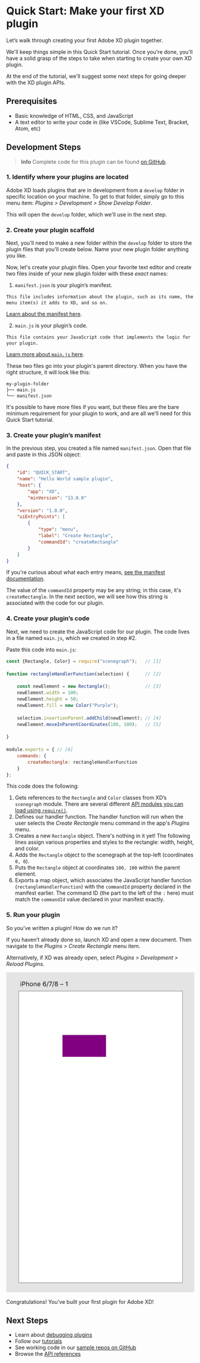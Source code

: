 # Quick Start: Make your first XD plugin

Let’s walk through creating your first Adobe XD plugin together.

We'll keep things simple in this Quick Start tutorial. Once you're done, you'll have a solid grasp of the steps to take when starting to create your own XD plugin.

At the end of the tutorial, we'll suggest some next steps for going deeper with the XD plugin APIs.


## Prerequisites
- Basic knowledge of HTML, CSS, and JavaScript
- A text editor to write your code in (like VSCode, Sublime Text, Bracket, Atom, etc)


## Development Steps

> **Info**
> Complete code for this plugin can be found [on GitHub](https://github.com/AdobeXD/Plugin-Samples/tree/master/quick-start).

### 1. Identify where your plugins are located

Adobe XD loads plugins that are in development from a `develop` folder in specific location on your machine. To get to that folder, simply go to this menu item: _Plugins > Development > Show Develop Folder_.

This will open the `develop` folder, which we'll use in the next step.

### 2. Create your plugin scaffold

Next, you'll need to make a new folder within the `develop` folder to store the plugin files that you'll create below. Name your new plugin folder anything you like.

Now, let's create your plugin files. Open your favorite text editor and create two files inside of your new plugin folder with these _exact_ names:

1.   `manifest.json` is your plugin’s manifest.

    This file includes information about the plugin, such as its name, the menu item(s) it adds to XD, and so on.
   [Learn about the manifest here](/reference/structure/manifest.md).

2.   `main.js` is your plugin’s code.

    This file contains your JavaScript code that implements the logic for your plugin.
   [Learn more about `main.js` here](/reference/structure/handlers.md).


These two files go into your plugin's parent directory. When you have the right structure, it will look like this:

```
my-plugin-folder
├── main.js
└── manifest.json
```

It's possible to have more files if you want, but these files are the bare minimum requirement for your plugin to work, and are all we'll need for this Quick Start tutorial.


### 3. Create your plugin’s manifest

In the previous step, you created a file named `manifest.json`. Open that file and paste in this JSON object:

```json
{
    "id": "QUICK_START",
    "name": "Hello World sample plugin",
    "host": {
        "app": "XD",
        "minVersion": "13.0.0"
    },
    "version": "1.0.0",
    "uiEntryPoints": [
        {
            "type": "menu",
            "label": "Create Rectangle",
            "commandId": "createRectangle"
        }
    ]
}
```

If you're curious about what each entry means, [see the manifest documentation](/reference/structure/manifest.md).

The value of the `commandId` property may be any string; in this case, it's `createRectangle`. In the next section, we will see how this string is associated with the code for our plugin.


### 4. Create your plugin’s code

Next, we need to create the JavaScript code for our plugin. The code lives in a file named `main.js`, which we created in step #2.


Paste this code into `main.js`:

```js
const {Rectangle, Color} = require("scenegraph");   // [1]

function rectangleHandlerFunction(selection) {      // [2]

    const newElement = new Rectangle();             // [3]
    newElement.width = 100;
    newElement.height = 50;
    newElement.fill = new Color("Purple");

    selection.insertionParent.addChild(newElement); // [4]
    newElement.moveInParentCoordinates(100, 100);   // [5]

}

module.exports = { // [6]
    commands: {
        createRectangle: rectangleHandlerFunction
    }
};
```

This code does the following:

1.  Gets references to the `Rectangle` and `Color` classes from XD’s `scenegraph` module. There are several different [API modules you can load using `require()`](/reference/core/apis.html).
2.  Defines our handler function. The handler function will run when the user selects the _Create Rectangle_ menu command in the app's _Plugins_ menu.
3.  Creates a new `Rectangle` object. There's nothing in it yet! The following lines assign various properties and styles to the rectangle: width, height, and color.
4.  Adds the `Rectangle` object to the scenegraph at the top-left (coordinates `0, 0`).
5.  Puts the `Rectangle` object at coordinates `100, 100` within the parent element.
6.  Exports a map object, which associates the JavaScript handler function (`rectangleHandlerFunction`) with the `commandId` property declared in the manifest earlier. The command ID (the part to the left of the `:` here) must match the `commandId` value declared in your manifest exactly.


### 5. Run your plugin

So you’ve written a plugin! How do we run it?

If you haven’t already done so, launch XD and open a new document. Then navigate to the _Plugins > Create Rectangle_ menu item.

Alternatively, if XD was already open, select _Plugins > Development > Reload Plugins_.

![](/../images/on-canvas.png)


Congratulations! You’ve built your first plugin for Adobe XD!


## Next Steps

- Learn about [debugging plugins](/tutorials/debugging/index.md)
- Follow our [tutorials](/tutorials/)
- See working code in our [sample repos on GitHub](https://github.com/AdobeXD/Plugin-Samples)
- Browse the [API references](/reference/how-to-read.md)
